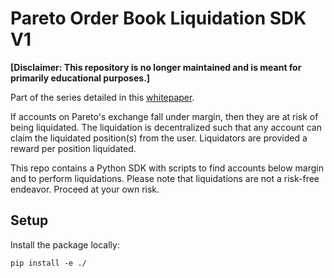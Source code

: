 # Pareto Order Book Liquidation SDK V1

**[Disclaimer: This repository is no longer maintained and is meant for primarily educational purposes.]**

Part of the series detailed in this [whitepaper](https://github.com/pareto-xyz/pareto-order-book-whitepaper/blob/main/how_to_orderbook.pdf). 

If accounts on Pareto's exchange fall under margin, then they are at risk of being liquidated. The liquidation is decentralized such that any account can claim the liquidated position(s) from the user. Liquidators are provided a reward per position liquidated. 

This repo contains a Python SDK with scripts to find accounts below margin and to perform liquidations. Please note that liquidations are not a risk-free endeavor. Proceed at your own risk.

## Setup

Install the package locally:

`pip install -e ./`
